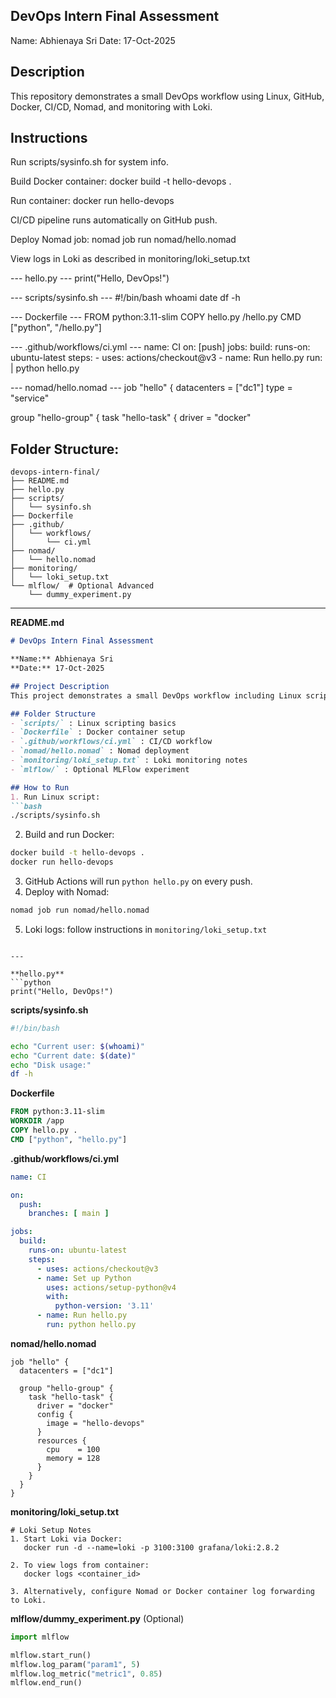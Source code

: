 ## DevOps Intern Final Assessment

Name: Abhienaya Sri Date: 17-Oct-2025

## Description

This repository demonstrates a small DevOps workflow using Linux, GitHub, Docker, CI/CD, Nomad, and monitoring with Loki.

## Instructions

Run scripts/sysinfo.sh for system info.

Build Docker container: docker build -t hello-devops .

Run container: docker run hello-devops

CI/CD pipeline runs automatically on GitHub push.

Deploy Nomad job: nomad job run nomad/hello.nomad

View logs in Loki as described in monitoring/loki_setup.txt

--- hello.py --- print("Hello, DevOps!")

--- scripts/sysinfo.sh --- #!/bin/bash whoami date df -h

--- Dockerfile --- FROM python:3.11-slim COPY hello.py /hello.py CMD ["python", "/hello.py"]

--- .github/workflows/ci.yml --- name: CI on: [push] jobs: build: runs-on: ubuntu-latest steps: - uses: actions/checkout@v3 - name: Run hello.py run: | python hello.py

--- nomad/hello.nomad --- job "hello" { datacenters = ["dc1"] type = "service"

group "hello-group" { task "hello-task" { driver = "docker"


## Folder Structure:

```
devops-intern-final/
├── README.md
├── hello.py
├── scripts/
│   └── sysinfo.sh
├── Dockerfile
├── .github/
│   └── workflows/
│       └── ci.yml
├── nomad/
│   └── hello.nomad
├── monitoring/
│   └── loki_setup.txt
└── mlflow/  # Optional Advanced
    └── dummy_experiment.py
```

---

**README.md**

````markdown
# DevOps Intern Final Assessment

**Name:** Abhienaya Sri  
**Date:** 17-Oct-2025  

## Project Description
This project demonstrates a small DevOps workflow including Linux scripting, Docker containerization, CI/CD with GitHub Actions, Nomad deployment, and Loki monitoring.

## Folder Structure
- `scripts/` : Linux scripting basics
- `Dockerfile` : Docker container setup
- `.github/workflows/ci.yml` : CI/CD workflow
- `nomad/hello.nomad` : Nomad deployment
- `monitoring/loki_setup.txt` : Loki monitoring notes
- `mlflow/` : Optional MLFlow experiment

## How to Run
1. Run Linux script:
```bash
./scripts/sysinfo.sh
````

2. Build and run Docker:

```bash
docker build -t hello-devops .
docker run hello-devops
```

3. GitHub Actions will run `python hello.py` on every push.
4. Deploy with Nomad:

```bash
nomad job run nomad/hello.nomad
```

5. Loki logs: follow instructions in `monitoring/loki_setup.txt`

````

---

**hello.py**
```python
print("Hello, DevOps!")
````

**scripts/sysinfo.sh**

```bash
#!/bin/bash

echo "Current user: $(whoami)"
echo "Current date: $(date)"
echo "Disk usage:"
df -h
```

**Dockerfile**

```dockerfile
FROM python:3.11-slim
WORKDIR /app
COPY hello.py .
CMD ["python", "hello.py"]
```

**.github/workflows/ci.yml**

```yaml
name: CI

on:
  push:
    branches: [ main ]

jobs:
  build:
    runs-on: ubuntu-latest
    steps:
      - uses: actions/checkout@v3
      - name: Set up Python
        uses: actions/setup-python@v4
        with:
          python-version: '3.11'
      - name: Run hello.py
        run: python hello.py
```

**nomad/hello.nomad**

```hcl
job "hello" {
  datacenters = ["dc1"]

  group "hello-group" {
    task "hello-task" {
      driver = "docker"
      config {
        image = "hello-devops"
      }
      resources {
        cpu    = 100
        memory = 128
      }
    }
  }
}
```

**monitoring/loki_setup.txt**

```
# Loki Setup Notes
1. Start Loki via Docker:
   docker run -d --name=loki -p 3100:3100 grafana/loki:2.8.2

2. To view logs from container:
   docker logs <container_id>

3. Alternatively, configure Nomad or Docker container log forwarding to Loki.
```

**mlflow/dummy_experiment.py** (Optional)

```python
import mlflow

mlflow.start_run()
mlflow.log_param("param1", 5)
mlflow.log_metric("metric1", 0.85)
mlflow.end_run()
```
